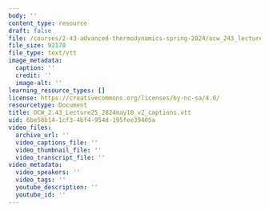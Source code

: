 ```yaml
---
body: ''
content_type: resource
draft: false
file: /courses/2-43-advanced-thermodynamics-spring-2024/ocw_243_lecture25_2024may10_v2_captions.vtt
file_size: 92178
file_type: text/vtt
image_metadata:
  caption: ''
  credit: ''
  image-alt: ''
learning_resource_types: []
license: https://creativecommons.org/licenses/by-nc-sa/4.0/
resourcetype: Document
title: OCW_2.43_Lecture25_2024may10_v2_captions.vtt
uid: 6be58b14-1cf3-4bf4-954d-195fee39405a
video_files:
  archive_url: ''
  video_captions_file: ''
  video_thumbnail_file: ''
  video_transcript_file: ''
video_metadata:
  video_speakers: ''
  video_tags: ''
  youtube_description: ''
  youtube_id: ''
---
```


